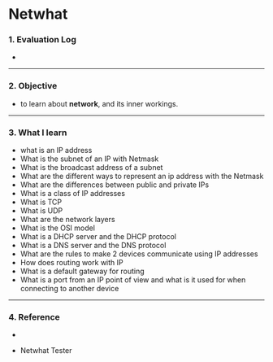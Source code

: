 # Netwhat

### 1. Evaluation Log

- 

___

### 2. Objective

- to learn about **network**, and its inner workings.

___

### 3. What I learn

- what is an IP address
- What is the subnet of an IP with Netmask
- What is the broadcast address of a subnet
- What are the different ways to represent an ip address with the Netmask
- What are the differences between public and private IPs
- What is a class of IP addresses
- What is TCP
- What is UDP
- What are the network layers
- What is the OSI model
- What is a DHCP server and the DHCP protocol
- What is a DNS server and the DNS protocol
- What are the rules to make 2 devices communicate using IP addresses 
- How does routing work with IP
- What is a default gateway for routing
- What is a port from an IP point of view and what is it used for when connecting to another device

---

### 4. Reference

- [Netwhat Subject ]: https://cdn.intra.42.fr/pdf/pdf/9228/en.subject.pdf

- Netwhat Tester

```

```